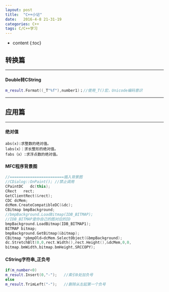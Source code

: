 ```yaml
---
layout: post
title:  "C++小记"
date:   2016-4-8 21-31-19 
categories: C++
tags: C/C++学习
---
```

* content
{:toc}

## 转换篇
---

#### Double转CString

```C++
m_result.Format((_T"%f"),number1)；//使用_T()宏，Unicode编码意识
```
---

## 应用篇
---

#### 绝对值

    abs(x):求整数的绝对值。
    labs(x）：求长整形的绝对值。
    fabs（x）:求浮点数的绝对值。

#### MFC程序背景图

```C++
//========================插入背景图
//CDialog::OnPaint(); //禁止调用
CPaintDC   dc(this);
CRect   rect;   
GetClientRect(&rect);   
CDC dcMem;   
dcMem.CreateCompatibleDC(&dc);   
CBitmap bmpBackground;   
//bmpBackground.LoadBitmap(IDB_BITMAP);   
//IDB_BITMAP是你自己的图对应的ID 
bmpBackground.LoadBitmap(IDB_BITMAP1); 
BITMAP bitmap;   
bmpBackground.GetBitmap(&bitmap);   
CBitmap *pbmpOld=dcMem.SelectObject(&bmpBackground);   
dc.StretchBlt(0,0,rect.Width(),rect.Height(),&dcMem,0,0,   
bitmap.bmWidth,bitmap.bmHeight,SRCCOPY);
```

#### CString字符串_正负号

```C++
if(m_number<0)
m_result.Insert(0,"-");   //索引0处加负号
else
m_result.TrimLeft("-");   //删除从左起第一个负号
```